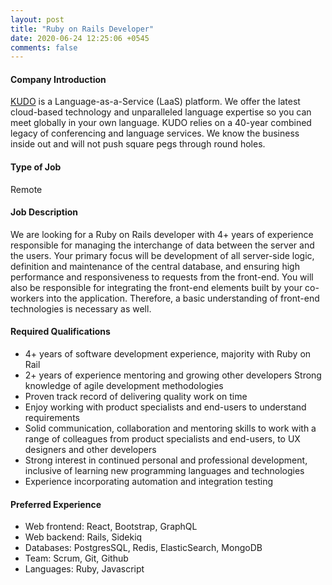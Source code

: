 ```yaml
---
layout: post
title: "Ruby on Rails Developer"
date: 2020-06-24 12:25:06 +0545
comments: false
---
```


#### Company Introduction

[KUDO](https://kudoway.com/) is a Language-as-a-Service (LaaS) platform. We offer the latest cloud-based technology and unparalleled language expertise so you can meet globally in your own language. KUDO relies on a 40-year combined legacy of conferencing and language services. We know the business inside out and will not push square pegs through round holes.

#### Type of Job

Remote

#### Job Description

We are looking for a Ruby on Rails developer with 4+ years of experience responsible for managing the interchange of data between the server and the users. Your primary focus will be development of all server-side logic, definition and maintenance of the central database, and ensuring high performance and responsiveness to requests from the front-end. You will also be responsible for integrating the front-end elements built by your co-workers into the application. Therefore, a basic understanding of front-end technologies is necessary as well.

#### Required Qualifications

* 4+ years of software development experience, majority with Ruby on Rail
* 2+ years of experience mentoring and growing other developers Strong knowledge of agile development methodologies
* Proven track record of delivering quality work on time
* Enjoy working with product specialists and end-users to understand requirements
* Solid communication, collaboration and mentoring skills to work with a range of colleagues from product specialists and end-users, to UX designers and other developers
* Strong interest in continued personal and professional development, inclusive of learning new programming languages and technologies
* Experience incorporating automation and integration testing

#### Preferred Experience

* Web frontend: React, Bootstrap, GraphQL
* Web backend: Rails, Sidekiq
* Databases: PostgresSQL, Redis, ElasticSearch, MongoDB
* Team: Scrum, Git, Github
* Languages: Ruby, Javascript
